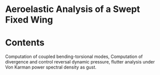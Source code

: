 # Aeroelastic Analysis of a Swept Fixed Wing

# Contents
Computation of coupled bending-torsional modes, Computation of divergence and control reversal dynamic pressure, flutter analysis under Von Karman power spectral density as gust.
